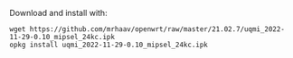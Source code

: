 Download and install with:

```
wget https://github.com/mrhaav/openwrt/raw/master/21.02.7/uqmi_2022-11-29-0.10_mipsel_24kc.ipk
opkg install uqmi_2022-11-29-0.10_mipsel_24kc.ipk
```
